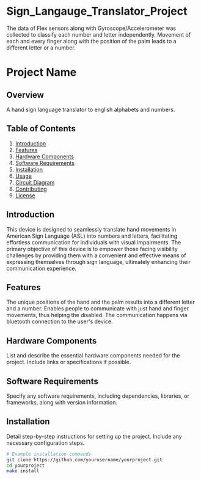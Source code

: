 # Sign_Langauge_Translator_Project
The data of Flex sensors along with Gyroscope/Accelerometer was collected to classify each number and letter independently. 
Movement of each and every finger along with the position of the palm leads to a different letter or a number.
# Project Name

## Overview

A hand sign language translator to english alphabets and numbers.

## Table of Contents

1. [Introduction](#introduction)
2. [Features](#features)
3. [Hardware Components](#hardware-components)
4. [Software Requirements](#software-requirements)
5. [Installation](#installation)
6. [Usage](#usage)
7. [Circuit Diagram](#circuit-diagram)
8. [Contributing](#contributing)
9. [License](#license)

## Introduction

This device is designed to seamlessly translate hand movements in American Sign Language (ASL) into numbers and letters, facilitating effortless communication for individuals with visual impairments. 
The primary objective of this device is to empower those facing visibility challenges by providing them with a convenient and effective means of expressing themselves through sign language, ultimately enhancing their communication experience.

## Features

The unique positions of the hand and the palm results into a different letter and a number. 
Enables people to communicate with just hand and finger movements, thus helping the disabled.
The communication happens via bluetooth connection to the user's device.

## Hardware Components

List and describe the essential hardware components needed for the project. Include links or specifications if possible.

## Software Requirements

Specify any software requirements, including dependencies, libraries, or frameworks, along with version information.

## Installation

Detail step-by-step instructions for setting up the project. Include any necessary configuration steps.

```bash
# Example installation commands
git clone https://github.com/yourusername/yourproject.git
cd yourproject
make install
